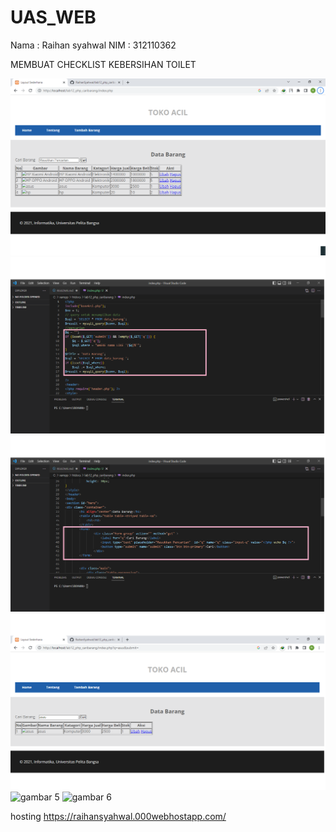 # UAS_WEB
Nama : Raihan syahwal
NIM : 312110362 

MEMBUAT CHECKLIST KEBERSIHAN TOILET

![gambar 1](ss/gambar%201.png)
![gambar 2](ss/gambar%202.png)
![gambar 3](ss/gambar%203.png)
![gambar 4](ss/gambar%204.png)
![gambar 5](ss/gambar%205.png)
![gambar 6](ss/gambar%206.png)

hosting https://raihansyahwal.000webhostapp.com/

